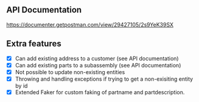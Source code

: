 ## API Documentation
https://documenter.getpostman.com/view/29427105/2s9YeK39SX

## Extra features
- [X] Can add existing address to a customer (see API documentation)
- [X] Can add existing parts to a subassembly (see API documentation)
- [X] Not possible to update non-existing entities
- [X] Throwing and handling exceptions if trying to get a non-exisiting entity by id
- [X] Extended Faker for custom faking of partname and partdescription.
